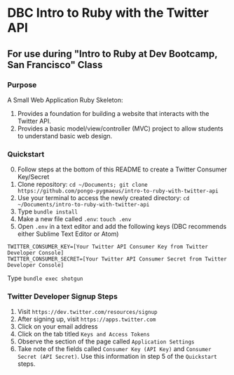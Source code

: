 # DBC Intro to Ruby with the Twitter API
## For use during "Intro to Ruby at Dev Bootcamp, San Francisco" Class

### Purpose
A Small Web Application Ruby Skeleton:

1. Provides a foundation for building a website that interacts with the Twitter API.
2. Provides a basic model/view/controller (MVC) project to allow students to understand basic web design.

### Quickstart

0.  Follow steps at the bottom of this README to create a Twitter Consumer Key/Secret
1.  Clone repository: `cd ~/Documents; git clone https://github.com/pongo-pygmaeus/intro-to-ruby-with-twitter-api`
2.  Use your terminal to access the newly created directory: `cd ~/Documents/intro-to-ruby-with-twitter-api`
3.  Type `bundle install`
4.  Make a new file called `.env`: `touch .env`
5.  Open `.env` in a text editor and add the following keys (DBC recommends either Sublime Text Editor or Atom)
```
TWITTER_CONSUMER_KEY=[Your Twitter API Consumer Key from Twitter Developer Console]
TWITTER_CONSUMER_SECRET=[Your Twitter API Consumer Secret from Twitter Developer Console]
```
Type `bundle exec shotgun`

### Twitter Developer Signup Steps

1. Visit `https://dev.twitter.com/resources/signup`
2. After signing up, visit `https://apps.twitter.com` 
3. Click on your email address
4. Click on the tab titled `Keys and Access Tokens`
5. Observe the section of the page called `Application Settings`
6. Take note of the fields called `Consumer Key (API Key)` and `Consumer Secret (API Secret)`. Use this information in step 5 of the `Quickstart` steps.